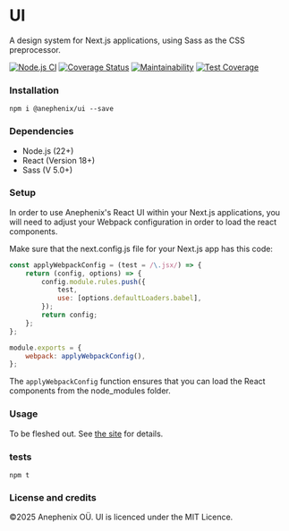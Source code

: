 # UI

A design system for Next.js applications, using Sass as the CSS preprocessor.

[![Node.js CI](https://github.com/anephenix/ui/actions/workflows/node.js.yml/badge.svg)](https://github.com/anephenix/ui/actions/workflows/node.js.yml) [![Coverage Status](https://coveralls.io/repos/github/anephenix/ui/badge.svg?branch=master)](https://coveralls.io/github/anephenix/ui?branch=master) [![Maintainability](https://api.codeclimate.com/v1/badges/ad75e2ac73c6a033d922/maintainability)](https://codeclimate.com/github/anephenix/ui/maintainability) [![Test Coverage](https://api.codeclimate.com/v1/badges/ad75e2ac73c6a033d922/test_coverage)](https://codeclimate.com/github/anephenix/ui/test_coverage)

### Installation

```
npm i @anephenix/ui --save
```

### Dependencies

-   Node.js (22+)
-   React (Version 18+)
-   Sass (V 5.0+)

### Setup

In order to use Anephenix's React UI within your Next.js applications, you will need to adjust your Webpack configuration in order to load the react components.

Make sure that the next.config.js file for your Next.js app has this code:

```javascript
const applyWebpackConfig = (test = /\.jsx/) => {
	return (config, options) => {
		config.module.rules.push({
			test,
			use: [options.defaultLoaders.babel],
		});
		return config;
	};
};

module.exports = {
	webpack: applyWebpackConfig(),
};
```

The `applyWebpackConfig` function ensures that you can load the React components from the node_modules folder.

### Usage

To be fleshed out. See [the site](https://ui.anephenix.com) for details.

### tests

```
npm t
```

### License and credits

&copy;2025 Anephenix OÜ. UI is licenced under the MIT Licence.
